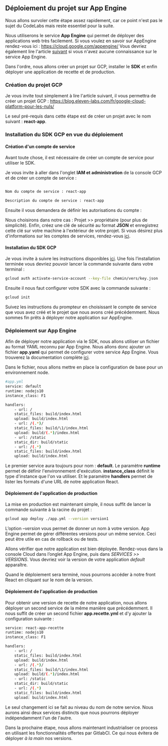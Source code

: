 ## Déploiement du projet sur App Engine

Nous allons survoler cette étape assez rapidement, car ce point n'est pas le sujet du CodeLabs mais reste essentiel pour la suite.

Nous utiliserons le service **App Engine** qui permet de déployer des applications web très facilement.
Si vous voulez en savoir sur AppEngine rendez-vous ici : https://cloud.google.com/appengine/
Vous devriez également lire l'article [suivant](https://blog.eleven-labs.com/fr/google-cloud-platform-appengine-pour-vos-projets/) si vous n'avez aucune connaissance sur le service App Engine.

Dans l'ordre, nous allons créer un projet sur GCP, installer le **SDK** et enfin déployer une application de recette et de production.


### Création du projet GCP

Je vous invite tout simplement à lire l'article suivant, il vous permettra de créer un projet GCP :
https://blog.eleven-labs.com/fr/google-cloud-platform-pour-les-nuls/

Le seul pré-requis dans cette étape est de créer un projet avec le nom suivant : **react-app**.


### Installation du SDK GCP en vue du déploiement
 

#### Création d'un compte de service

Avant toute chose, il est nécessaire de créer un compte de service pour utiliser le SDK.

Je vous invite à aller dans l'onglet **IAM et administration** de la console GCP et de créer un compte de service :

```bash

Nom du compte de service : react-app

Description du compte de service : react-app

```
Ensuite il vous demandera de définir les autorisations du compte :

Nous choisirons dans notre cas : Projet >> propriétaire (pour plus de simplicité).
Enfin, créez une clé de sécurité au format **JSON** et enregistrez cette clé sur votre machine à l'extérieur de votre projet.
Si vous désirez plus d'informations sur les comptes de services, rendez-vous [ici](https://cloud.google.com/compute/docs/access/service-accounts?hl=fr).

#### Installation du SDK GCP

Je vous invite à suivre les instructions disponibles [ici](https://cloud.google.com/sdk/install).
Une fois l’installation terminée vous devriez pouvoir lancer la commande suivante dans votre terminal :
```bash
gcloud auth activate-service-account --key-file chemin/vers/key.json
```
  
Ensuite il nous faut configurer votre SDK avec la commande suivante :

```bash
gcloud init
```


Suivez les instructions du prompteur en choisissant le compte de service que vous avez créé et le projet que nous avons créé précédemment.
Nous sommes fin prêts à déployer notre application sur AppEngine.

  

### Déploiement sur App Engine

  
Afin de déployer notre application via le SDK, nous allons utiliser un fichier au format YAML reconnu par App Engine.
Nous allons donc ajouter un fichier **app.yaml** qui permet de configurer votre service App Engine. Vous trouverez la documentation complète [ici](https://cloud.google.com/appengine/docs/standard/python/config/appref?hl=fr).

Dans le fichier, nous allons mettre en place la configuration de base pour un environnement node.

```bash
#app.yml
service: default
runtime: nodejs10
instance_class: F1

handlers:
    - url: /
    static_files: build/index.html
    upload: build/index.html
    - url: /(.*)/
    static_files: build/\1/index.html
    upload: build/(.*)/index.html
    - url: /static
    static_dir: build/static
    - url: /(.*)
    static_files: build/index.html
    upload: build/index.html

```


Le premier service aura toujours pour nom : **default**.
Le paramètre **runtime** permet de définir l'environnement d'exécution.
**instance_class** définit le type d'instance que l'on va utiliser.
Et le paramètre **handlers** permet de lister les formats d'une URL de notre application React.


#### Déploiement de l'application de production

La mise en production est maintenant simple, il nous suffit de lancer la commande suivante à la racine du projet :

```bash
gcloud app deploy ./app.yml --version version1
```

L’option *–version* vous permet de donner un nom à votre version. App Engine permet de gérer différentes versions pour un même service.
Ceci peut être utile en cas de rollback ou de tests.

Allons vérifier que notre application est bien déployée.
Rendez-vous dans la console Cloud dans l’onglet App Engine, puis dans *SERVICES >> VERSIONS*. Vous devriez voir la version de votre application *default* apparaître.

Quand le déploiement sera terminé, nous pourrons accéder à notre front React en cliquant sur le nom de la version.
  

#### Déploiement de l'application de production

Pour obtenir une version de recette de notre application, nous allons déployer un second service de la même manière que précédemment. Il nous suffit de créer un second fichier **app.recette.yml** et d'y ajouter la configuration suivante :

  

```bash
service: react-app-recette
runtime: nodejs10
instance_class: F1

handlers:
    - url: /
    static_files: build/index.html
    upload: build/index.html
    - url: /(.*)/
    static_files: build/\1/index.html
    upload: build/(.*)/index.html
    - url: /static
    static_dir: build/static
    - url: /(.*)
    static_files: build/index.html
    upload: build/index.html

```

  
Le seul changement ici se fait au niveau du nom de notre service.
Nous aurons ainsi deux services distincts que nous pourrons déployer indépendamment l'un de l'autre.

Dans la prochaine étape, nous allons maintenant industrialiser ce process en utilisant les fonctionnalités offertes par GitlabCI. Ce qui nous évitera de déployer *à la main* nos versions.
